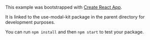 This example was bootstrapped with [Create React App](https://github.com/facebook/create-react-app).

It is linked to the use-modal-kit package in the parent directory for development purposes.

You can run `npm install` and then `npm start` to test your package.
